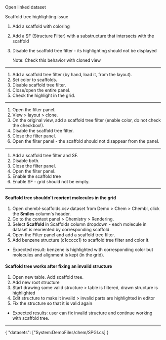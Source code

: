 Open linked dataset

Scaffold tree highlighting issue

1. Add a scaffold with coloring
2. Add a SF (Structure Filter) with a substructure that intersects with the scaffold
3. Disable the scaffold tree filter - its highlighting should not be displayed

   Note: Check this behavior with cloned view

***
1. Add a scaffold tree filter (by hand, load it, from the layout).
2. Set color to scaffolds.
3. Disable scaffold tree filter.
3. Close/open the entire panel.
3. Check the highlight in the grid.

***
1. Open the filter panel.
2. View > layout > clone.
2. On the original view, add a scaffold tree filter (enable color, do not check the checkbox!).
3. Disable the scaffold tree filter.
3. Close the filter panel.
3. Open the filter panel - the scaffold should not disappear from the panel.

***
1. Add a scaffold tree filter and SF.
2. Disable both.
3. Close the filter panel.
4. Open the filter panel.
5. Enable the scaffold tree
4. Enable SF - grid should not be empty.

***

#### Scaffold tree shouldn't reorient molecules in the grid

1. Open chembl-scaffolds.csv dataset from Demo > Chem > Chembl, click the **Smiles** column's header.
2. Go to the context panel > Chemistry > Rendering.
3. Select **Scaffold** in Scaffolds column dropdown - each molecule in dataset is reoriented by corresponding scaffold.
4. Open the Filter panel and add a scaffold tree filter.
3. Add benzene structure (c1ccccc1) to scaffold tree filter and color it.

- Expected result: benzene is highlighted with corresponding color but molecules and alignment is kept (in the grid).

#### Scaffold tree works after fixing an invalid structure

1. Open new table. Add scaffold tree.
2. Add new root structure
3. Start drawing some valid structure > table is filtered, drawn structure is highlighted
4. Edit structure to make it invalid > invalid parts are highlighted in editor
5. Fix the structure so that it is valid again
- Expected results: user can fix invalid structure and continue working with scaffold tree.

---
{
"datasets": ["System:DemoFiles/chem/SPGI.cs]
}
